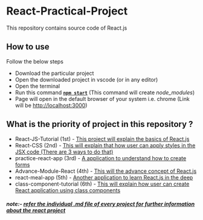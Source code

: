 # React-Practical-Project
This repository contains source code of React.js 

## How to use 
Follow the below steps 
- Download the particular project 
- Open the downloaded project in vscode (or in any editor)
- Open the terminal 
- Run this command **<ins>`npm start`</ins>** (This command will create *node_modules*)
- Page will open in the default browser of your system i.e. chrome (Link will be [http://localhost:3000](http://localhost:3000))
    
## What is the priority of project in this repository ?
- React-JS-Tutorial (1st) - <ins>This project will explain the basics of React.js</ins>
- React-CSS (2nd) - <ins>This will explain that how user can apply styles in the JSX code (There are 3 ways to do that)</ins>
- practice-react-app (3rd) - <ins>A application to understand how to create forms</ins>
- Advance-Module-React (4th) - <ins>This will the advance concept of React.js</ins>
- react-meal-app (5th) - <ins>Another application to learn React.js in the deep</ins>
- class-component-tutorial (6th) - <ins>This will explain how user can create React application using class components</ins>

##### note:- <ins>refer the individual .md file of every project for further information about the react project</ins>







